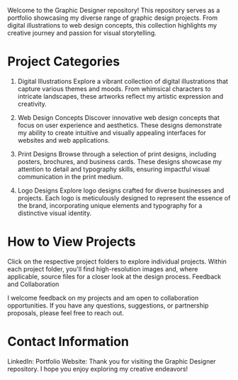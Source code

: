 Welcome to the Graphic Designer repository! This repository serves as a portfolio showcasing my diverse range of graphic design projects. From digital illustrations to web design concepts, this collection highlights my creative journey and passion for visual storytelling.

# Project Categories
1. Digital Illustrations
Explore a vibrant collection of digital illustrations that capture various themes and moods. From whimsical characters to intricate landscapes, these artworks reflect my artistic expression and creativity.

2. Web Design Concepts
Discover innovative web design concepts that focus on user experience and aesthetics. These designs demonstrate my ability to create intuitive and visually appealing interfaces for websites and web applications.

3. Print Designs
Browse through a selection of print designs, including posters, brochures, and business cards. These designs showcase my attention to detail and typography skills, ensuring impactful visual communication in the print medium.

4. Logo Designs
Explore logo designs crafted for diverse businesses and projects. Each logo is meticulously designed to represent the essence of the brand, incorporating unique elements and typography for a distinctive visual identity.

# How to View Projects
Click on the respective project folders to explore individual projects.
Within each project folder, you'll find high-resolution images and, where applicable, source files for a closer look at the design process.
Feedback and Collaboration

I welcome feedback on my projects and am open to collaboration opportunities. If you have any questions, suggestions, or partnership proposals, please feel free to reach out.

# Contact Information
LinkedIn: 
Portfolio Website: 
Thank you for visiting the Graphic Designer repository. I hope you enjoy exploring my creative endeavors!

